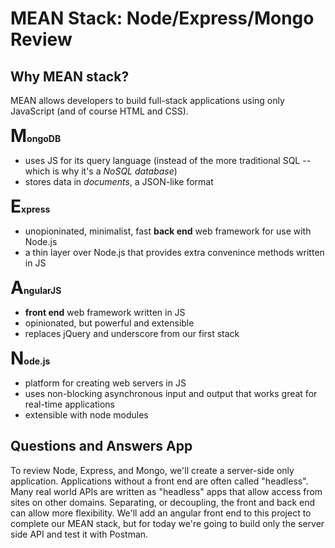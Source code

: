 # MEAN Stack: Node/Express/Mongo Review

## Why MEAN stack?

MEAN allows developers to build full-stack applications using only JavaScript (and of course HTML and CSS).

**<span style="font-size:200%">M</span>ongoDB**
* uses JS for its query language (instead of the more traditional SQL -- which is why it's a *NoSQL database*) 
* stores data in *documents*, a JSON-like format

**<span style="font-size:200%">E</span>xpress** 
* unopioninated, minimalist, fast **back end** web framework for use with Node.js
* a thin layer over Node.js that provides extra convenince methods written in JS

**<span style="font-size:200%">A</span>ngularJS**
* **front end** web framework written in JS
* opinionated, but powerful and extensible
* replaces jQuery and underscore from our first stack

**<span style="font-size:200%">N</span>ode.js**
* platform for creating web servers in JS
* uses non-blocking asynchronous input and output that works great for real-time applications
* extensible with node modules

## Questions and Answers App

To review Node, Express, and Mongo, we'll create a server-side only application. Applications without a front end are often called "headless". Many real world APIs are written as "headless" apps that allow access from sites on other domains.  Separating, or decoupling, the front and back end can allow more flexibility.  We'll add an angular front end to this project to complete our MEAN stack, but for today we're going to build only the server side API and test it with Postman. 

##